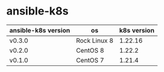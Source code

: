 # ansible-k8s

ansible-k8s version|os|k8s version
-----|-----|-----
v0.3.0|Rock Linux 8|1.22.16
v0.2.0|CentOS 8|1.22.2
v0.1.0|CentOS 7|1.21.4
